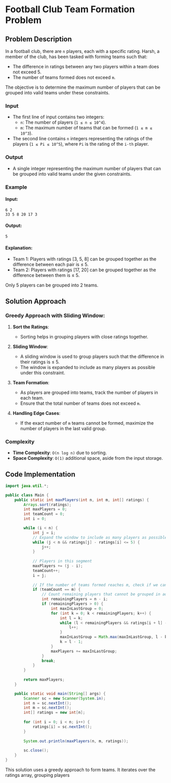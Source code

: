 # Football Club Team Formation Problem

## Problem Description

In a football club, there are `n` players, each with a specific rating. Harsh, a member of the club, has been tasked with forming teams such that:

- The difference in ratings between any two players within a team does not exceed 5.
- The number of teams formed does not exceed `m`.

The objective is to determine the maximum number of players that can be grouped into valid teams under these constraints.

### Input

- The first line of input contains two integers:
  - `n`: The number of players (`1 ≤ n ≤ 10^4`).
  - `m`: The maximum number of teams that can be formed (`1 ≤ m ≤ 10^3`).
- The second line contains `n` integers representing the ratings of the players (`1 ≤ Pi ≤ 10^5`), where `Pi` is the rating of the `i-th` player.

### Output

- A single integer representing the maximum number of players that can be grouped into valid teams under the given constraints.

### Example

#### Input:
```
6 2
33 5 8 20 17 3
```

#### Output:
```
5
```

#### Explanation:

- Team 1: Players with ratings [3, 5, 8] can be grouped together as the difference between each pair is ≤ 5.
- Team 2: Players with ratings [17, 20] can be grouped together as the difference between them is ≤ 5.

Only 5 players can be grouped into 2 teams.

## Solution Approach

### Greedy Approach with Sliding Window:

1. **Sort the Ratings**: 
   - Sorting helps in grouping players with close ratings together.

2. **Sliding Window**:
   - A sliding window is used to group players such that the difference in their ratings is ≤ 5.
   - The window is expanded to include as many players as possible under this constraint.

3. **Team Formation**:
   - As players are grouped into teams, track the number of players in each team.
   - Ensure that the total number of teams does not exceed `m`.

4. **Handling Edge Cases**:
   - If the exact number of `m` teams cannot be formed, maximize the number of players in the last valid group.

### Complexity

- **Time Complexity**: `O(n log n)` due to sorting.
- **Space Complexity**: `O(1)` additional space, aside from the input storage.

## Code Implementation

```java
import java.util.*;

public class Main {
    public static int maxPlayers(int n, int m, int[] ratings) {
        Arrays.sort(ratings);
        int maxPlayers = 0;
        int teamCount = 0;
        int i = 0;

        while (i < n) {
            int j = i;
            // Expand the window to include as many players as possible within the rating difference constraint
            while (j < n && ratings[j] - ratings[i] <= 5) {
                j++;
            }
            
            // Players in this segment
            maxPlayers += (j - i);
            teamCount++;
            i = j;
            
            // If the number of teams formed reaches m, check if we can form more teams
            if (teamCount == m) {
                // Count remaining players that cannot be grouped in additional teams
                int remainingPlayers = n - i;
                if (remainingPlayers > 0) {
                    int maxInLastGroup = 0;
                    for (int k = 0; k < remainingPlayers; k++) {
                        int l = k;
                        while (l < remainingPlayers && ratings[i + l] - ratings[i + k] <= 5) {
                            l++;
                        }
                        maxInLastGroup = Math.max(maxInLastGroup, l - k);
                        k = l - 1;
                    }
                    maxPlayers += maxInLastGroup;
                }
                break;
            }
        }
        
        return maxPlayers;
    }

    public static void main(String[] args) {
        Scanner sc = new Scanner(System.in);
        int n = sc.nextInt();
        int m = sc.nextInt();
        int[] ratings = new int[n];
        
        for (int i = 0; i < n; i++) {
            ratings[i] = sc.nextInt();
        }
        
        System.out.println(maxPlayers(n, m, ratings));
        
        sc.close();
    }
}
```
This solution uses a greedy approach to form teams. It iterates over the ratings array, grouping players